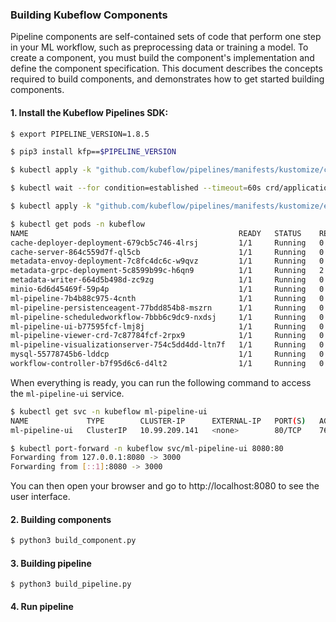 ### Building Kubeflow Components 

Pipeline components are self-contained sets of code that perform one step in your ML workflow, such as preprocessing data or training a model. To create a component, you must build the component's implementation and define the component specification. This document describes the concepts required to build components, and demonstrates how to get started building components.

#### 1. Install the Kubeflow Pipelines SDK:
```sh
$ export PIPELINE_VERSION=1.8.5

$ pip3 install kfp==$PIPELINE_VERSION

$ kubectl apply -k "github.com/kubeflow/pipelines/manifests/kustomize/cluster-scoped-resources?ref=$PIPELINE_VERSION&timeout=300"

$ kubectl wait --for condition=established --timeout=60s crd/applications.app.k8s.io

$ kubectl apply -k "github.com/kubeflow/pipelines/manifests/kustomize/env/platform-agnostic-pns?ref=$PIPELINE_VERSION"

$ kubectl get pods -n kubeflow
NAME                                               READY   STATUS    RESTARTS      AGE
cache-deployer-deployment-679cb5c746-4lrsj         1/1     Running   0             36s
cache-server-864c559d7f-ql5cb                      1/1     Running   0             36s
metadata-envoy-deployment-7c8fc4dc6c-w9qvz         1/1     Running   0             35s
metadata-grpc-deployment-5c8599b99c-h6qn9          1/1     Running   2 (29s ago)   35s
metadata-writer-664d5b498d-zc9zg                   1/1     Running   0             35s
minio-6d6d45469f-59p4p                             1/1     Running   0             35s
ml-pipeline-7b4b88c975-4cnth                       1/1     Running   0             35s
ml-pipeline-persistenceagent-77bdd854b8-mszrn      1/1     Running   0             35s
ml-pipeline-scheduledworkflow-7bbb6c9dc9-nxdsj     1/1     Running   0             35s
ml-pipeline-ui-b77595fcf-lmj8j                     1/1     Running   0             35s
ml-pipeline-viewer-crd-7c87784fcf-2rpx9            1/1     Running   0             35s
ml-pipeline-visualizationserver-754c5dd4dd-ltn7f   1/1     Running   0             34s
mysql-55778745b6-lddcp                             1/1     Running   0             34s
workflow-controller-b7f95d6c6-d4lt2                1/1     Running   0             34s
```

When everything is ready, you can run the following command to access the `ml-pipeline-ui` service.

```sh
$ kubectl get svc -n kubeflow ml-pipeline-ui
NAME             TYPE        CLUSTER-IP      EXTERNAL-IP   PORT(S)   AGE
ml-pipeline-ui   ClusterIP   10.99.209.141   <none>        80/TCP    76s

$ kubectl port-forward -n kubeflow svc/ml-pipeline-ui 8080:80
Forwarding from 127.0.0.1:8080 -> 3000
Forwarding from [::1]:8080 -> 3000
```

You can then open your browser and go to http://localhost:8080 to see the user interface.

#### 2. Building components

```sh
$ python3 build_component.py
```

#### 3. Building pipeline

```
$ python3 build_pipeline.py
```

#### 4. Run pipeline
